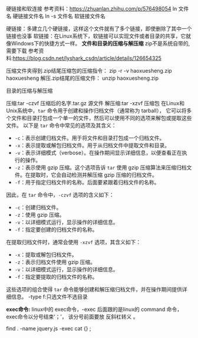 硬链接和软连接
参考资料：https://zhuanlan.zhihu.com/p/576498054
ln 文件名 硬链接文件名
ln -s 文件名 软链接文件名

硬链接：多建立几个硬链接，这样这个文件就有了多个链接，即使删除了其中一个链接也没事
软链接：在Linux系统下，软链接可以实现文件或者目录的共享，它就像Windows下的快捷方式一样。
**文件和目录的压缩与解压缩**
zip不是系统自带的,需要下载
参考资料:https://blog.csdn.net/lyshark_csdn/article/details/126654325


压缩文件夹得到.zip结尾压缩包的压缩指令： zip -r -v haoxuesheng.zip haoxuesheng
解压.zip结尾的压缩文件： unzip haoxuesheng.zip

目录的压缩与解压缩

压缩:tar -czvf 压缩后的名字.tar.gz 源文件
解压缩:tar -xzvf 压缩包
在Linux和Unix系统中，`tar` 命令用于创建和操作归档文件（通常称为 tarball），
它可以将多个文件和目录打包成一个单一的文件，然后可以使用不同的选项来解包或提取这些文件。
以下是 `tar` 命令中常见的选项及其含义：

- `-c`：表示创建归档文件。用于将文件和目录打包成一个归档文件。
- `-x`：表示提取或解包归档文件。用于从归档文件中提取文件和目录。
- `-v`：表示详细模式（verbose）。在操作期间显示详细信息，以便查看正在执行的操作。
- `-z`：表示使用 gzip 压缩。这个选项告诉 `tar` 使用 gzip 压缩算法来压缩归档文件。在提取时，它会自动检测并解压缩 gzip 压缩的归档文件。
- `-f`：用于指定归档文件的名称。后面要紧跟着归档文件的名称。

因此，在 `tar` 命令中，`-czvf` 选项的含义如下：

- `-c`：创建归档文件。
- `-z`：使用 gzip 压缩。
- `-v`：以详细模式运行，显示操作的详细信息。
- `-f`：指定要创建的归档文件的名称。

在提取归档文件时，通常会使用 `-xzvf` 选项，其含义如下：

- `-x`：提取或解包归档文件。
- `-z`：表示归档文件使用 gzip 压缩。
- `-v`：以详细模式运行，显示操作的详细信息。
- `-f`：指定要提取的归档文件的名称。

这些选项的组合使得 `tar` 命令能够创建和解压缩归档文件，并在操作期间提供详细信息。
-type f:只选文件不选目录

**exec命令:**
linux中的 exec命令，-exec 后面跟的是linux的 command 命令，exec命令以分号结束‘；’， 该分号前面要放 反斜杠转义 。

find . -name jquery.js -exec cat {} \;